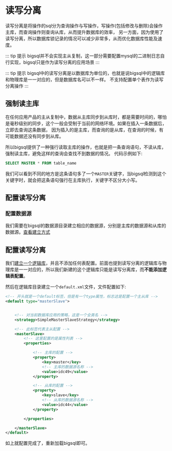 # 读写分离

读写分离是将操作的sql分为查询操作与写操作，写操作(包括修改与删除)会操作主库，而查询操作则查询从库，从而提升数据库的效率，
另一方面，因为使用了读写分离，所以数据库锁记录的情况可以减少非常多，从而优化数据库性能及速度。

::: tip 提示
bigsql并不会实现主从复制，这一部分需要配置mysql的二进制日志自行实现，bigsql只是作为读写分离的应用场景
:::

::: tip 提示
bigsql中的读写分离是以数据库为单位的，也就是说bigsql中的逻辑库和物理库是一一对应的，但是数据库名可以不一样。
不支持配置单个表作为读写分离操作
:::

## 强制读主库

在任何应用产品的主从复制中，数据从主库同步到从库时，都是需要时间的，哪怕是毫秒级别的同步，这个一般会受制于当前的网络环境。如果在插入一条数据后，立即去查询这条数据，
因为插入的是主库，而查询的是从库，在查询的时候，有可能数据还没有同步到从库。

所以bigsql提供了一种强行读取主库的操作，也就是把一条查询语句，不读从库，强制读主库，避免这样的查询会查找不到数据的情况。
代码示例如下:

```sql
SELECT MASTER * FROM table_name
```

我们可以看到不同的地方是这条语句多了一个``MASTER``关键字，当bigsql检测到这个关键字时，就会把这条语句强行在主库执行，关键字不区分大小写。


## 配置读写分离

### 配置数据源

我们需要在bigsql的数据源目录建立相应的数据源，分别是主库的数据源和从库的数据源。[查看建立方式](/guide/config_datasource.md)


## 配置读写分离
我们[建立一个逻辑库](/guide/create_logic_database.md)，并且不添加任何表配置。前面也提到读写分离的逻辑库与物理库是一一对应的，所以我们新建的这个逻辑库只能是读写分离库，而**不能添加逻辑表配置**。

然后在逻辑库目录建立一个``default.xml``文件，文件配置如下:

```xml
<!-- 开头就是一个default标签，但是有一个type属性，标志这是配置一个主从库 -->
<default type="masterSlave">


    <!-- 对当前数据库应用的策略，这是一个全类名 -->
    <strategy>SimpleMasterSlaveStrategy</strategy>

    <!-- 此标签代表主从配置 -->
    <masterSlave>
        <!-- 这里配置的是属性列表 -->
        <properties>

            <!-- 主库的配置 -->
            <property>
                <key>master</key>
                <!-- 主库的数据源名称 -->
                <value>idc49</value>
            </property>

            <!-- 从库的配置 -->
            <property>
                <key>slave</key>
                <!-- 从库的数据源名称 -->
                <value>idc44</value>
            </property>

        </properties>

    </masterSlave>
</default>
```

如上就配置完成了，重新加载bigsql即可。

